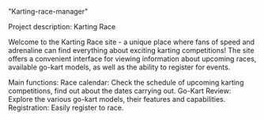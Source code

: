 "Karting-race-manager" 

Project description: Karting Race

Welcome to the Karting Race site - a unique place where fans of speed and adrenaline can find everything about exciting karting competitions! The site offers a convenient interface for viewing information about upcoming races, available go-kart models, as well as the ability to register for events.

Main functions:
Race calendar: Check the schedule of upcoming karting competitions, find out about the dates
 carrying out.
Go-Kart Review: Explore the various go-kart models, their features and capabilities.
Registration: Easily register to race.